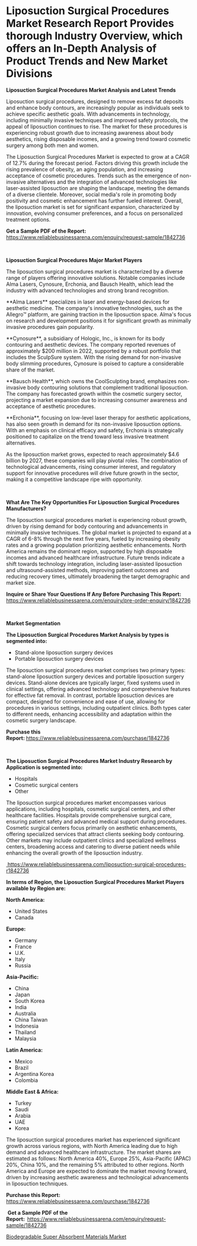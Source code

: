 <p><h1>Liposuction Surgical Procedures Market Research Report Provides thorough Industry Overview, which offers an In-Depth Analysis of Product Trends and New Market Divisions</h1></p><p><strong>Liposuction Surgical Procedures Market Analysis and Latest Trends</strong></p>
<p><p>Liposuction surgical procedures, designed to remove excess fat deposits and enhance body contours, are increasingly popular as individuals seek to achieve specific aesthetic goals. With advancements in technology, including minimally invasive techniques and improved safety protocols, the appeal of liposuction continues to rise. The market for these procedures is experiencing robust growth due to increasing awareness about body aesthetics, rising disposable incomes, and a growing trend toward cosmetic surgery among both men and women.</p><p>The Liposuction Surgical Procedures Market is expected to grow at a CAGR of 12.7% during the forecast period. Factors driving this growth include the rising prevalence of obesity, an aging population, and increasing acceptance of cosmetic procedures. Trends such as the emergence of non-invasive alternatives and the integration of advanced technologies like laser-assisted liposuction are shaping the landscape, meeting the demands of a diverse clientele. Moreover, social media's role in promoting body positivity and cosmetic enhancement has further fueled interest. Overall, the liposuction market is set for significant expansion, characterized by innovation, evolving consumer preferences, and a focus on personalized treatment options.</p></p>
<p><strong>Get a Sample PDF of the Report:&nbsp;</strong> <a href="https://www.reliablebusinessarena.com/enquiry/request-sample/1842736?utm_campaign=3212&utm_medium=2&utm_source=Github&utm_content=ia&utm_term=26032025&utm_id=liposuction-surgical-procedures">https://www.reliablebusinessarena.com/enquiry/request-sample/1842736</a></p>
<p>&nbsp;</p>
<p><strong>Liposuction Surgical Procedures Major Market Players</strong></p>
<p><p>The liposuction surgical procedures market is characterized by a diverse range of players offering innovative solutions. Notable companies include Alma Lasers, Cynosure, Erchonia, and Bausch Health, which lead the industry with advanced technologies and strong brand recognition.</p><p>**Alma Lasers** specializes in laser and energy-based devices for aesthetic medicine. The company's innovative technologies, such as the Allegro™ platform, are gaining traction in the liposuction space. Alma's focus on research and development positions it for significant growth as minimally invasive procedures gain popularity.</p><p>**Cynosure**, a subsidiary of Hologic, Inc., is known for its body contouring and aesthetic devices. The company reported revenues of approximately $200 million in 2022, supported by a robust portfolio that includes the SculpSure system. With the rising demand for non-invasive body slimming procedures, Cynosure is poised to capture a considerable share of the market.</p><p>**Bausch Health**, which owns the CoolSculpting brand, emphasizes non-invasive body contouring solutions that complement traditional liposuction. The company has forecasted growth within the cosmetic surgery sector, projecting a market expansion due to increasing consumer awareness and acceptance of aesthetic procedures.</p><p>**Erchonia**, focusing on low-level laser therapy for aesthetic applications, has also seen growth in demand for its non-invasive liposuction options. With an emphasis on clinical efficacy and safety, Erchonia is strategically positioned to capitalize on the trend toward less invasive treatment alternatives.</p><p>As the liposuction market grows, expected to reach approximately $4.6 billion by 2027, these companies will play pivotal roles. The combination of technological advancements, rising consumer interest, and regulatory support for innovative procedures will drive future growth in the sector, making it a competitive landscape ripe with opportunity.</p></p>
<p>&nbsp;</p>
<p><strong>What Are The Key Opportunities For Liposuction Surgical Procedures Manufacturers?</strong></p>
<p><p>The liposuction surgical procedures market is experiencing robust growth, driven by rising demand for body contouring and advancements in minimally invasive techniques. The global market is projected to expand at a CAGR of 6-8% through the next five years, fueled by increasing obesity rates and a growing population prioritizing aesthetic enhancements. North America remains the dominant region, supported by high disposable incomes and advanced healthcare infrastructure. Future trends indicate a shift towards technology integration, including laser-assisted liposuction and ultrasound-assisted methods, improving patient outcomes and reducing recovery times, ultimately broadening the target demographic and market size.</p></p>
<p><strong>Inquire or Share Your Questions If Any Before Purchasing This Report:</strong> <a href="https://www.reliablebusinessarena.com/enquiry/pre-order-enquiry/1842736?utm_campaign=3212&utm_medium=2&utm_source=Github&utm_content=ia&utm_term=26032025&utm_id=liposuction-surgical-procedures">https://www.reliablebusinessarena.com/enquiry/pre-order-enquiry/1842736</a></p>
<p>&nbsp;</p>
<p><strong>Market Segmentation</strong></p>
<p><strong>The Liposuction Surgical Procedures Market Analysis by types is segmented into:</strong></p>
<p><ul><li>Stand-alone liposuction surgery devices</li><li>Portable liposuction surgery devices</li></ul></p>
<p><p>The liposuction surgical procedures market comprises two primary types: stand-alone liposuction surgery devices and portable liposuction surgery devices. Stand-alone devices are typically larger, fixed systems used in clinical settings, offering advanced technology and comprehensive features for effective fat removal. In contrast, portable liposuction devices are compact, designed for convenience and ease of use, allowing for procedures in various settings, including outpatient clinics. Both types cater to different needs, enhancing accessibility and adaptation within the cosmetic surgery landscape.</p></p>
<p><strong>Purchase this Report:&nbsp;</strong><a href="https://www.reliablebusinessarena.com/purchase/1842736?utm_campaign=3212&utm_medium=2&utm_source=Github&utm_content=ia&utm_term=26032025&utm_id=liposuction-surgical-procedures">https://www.reliablebusinessarena.com/purchase/1842736</a></p>
<p>&nbsp;</p>
<p><strong>The Liposuction Surgical Procedures Market Industry Research by Application is segmented into:</strong></p>
<p><ul><li>Hospitals</li><li>Cosmetic surgical centers</li><li>Other</li></ul></p>
<p><p>The liposuction surgical procedures market encompasses various applications, including hospitals, cosmetic surgical centers, and other healthcare facilities. Hospitals provide comprehensive surgical care, ensuring patient safety and advanced medical support during procedures. Cosmetic surgical centers focus primarily on aesthetic enhancements, offering specialized services that attract clients seeking body contouring. Other markets may include outpatient clinics and specialized wellness centers, broadening access and catering to diverse patient needs while enhancing the overall growth of the liposuction industry.</p></p>
<p><a href="https://www.reliablebusinessarena.com/liposuction-surgical-procedures-r1842736?utm_campaign=3212&utm_medium=2&utm_source=Github&utm_content=ia&utm_term=26032025&utm_id=liposuction-surgical-procedures">&nbsp;https://www.reliablebusinessarena.com/liposuction-surgical-procedures-r1842736</a></p>
<p><strong>In terms of Region, the Liposuction Surgical Procedures Market Players available by Region are:</strong></p>
<p>
    <p> <strong> North America: </strong>
        <ul>
            <li>United States</li>
            <li>Canada</li>
        </ul>
        </p> 
    <p> <strong> Europe: </strong>
        <ul>
            <li>Germany</li>
            <li>France</li>
            <li>U.K.</li>
            <li>Italy</li>
            <li>Russia</li>
        </ul>
        </p> 
    <p> <strong> Asia-Pacific: </strong>
        <ul>
            <li>China</li>
            <li>Japan</li>
            <li>South Korea</li>
            <li>India</li>
            <li>Australia</li>
            <li>China Taiwan</li>
            <li>Indonesia</li>
            <li>Thailand</li>
            <li>Malaysia</li>
        </ul>
        </p> 
    <p> <strong> Latin America: </strong>
        <ul>
            <li>Mexico</li>
            <li>Brazil</li>
            <li>Argentina Korea</li>
            <li>Colombia</li>
        </ul>
        </p> 
    <p> <strong> Middle East & Africa: </strong>
        <ul>
            <li>Turkey</li>
            <li>Saudi</li>
            <li>Arabia</li>
            <li>UAE</li>
            <li>Korea</li>
        </ul>
    </p>
    </p>
<p><p>The liposuction surgical procedures market has experienced significant growth across various regions, with North America leading due to high demand and advanced healthcare infrastructure. The market shares are estimated as follows: North America 40%, Europe 25%, Asia-Pacific (APAC) 20%, China 10%, and the remaining 5% attributed to other regions. North America and Europe are expected to dominate the market moving forward, driven by increasing aesthetic awareness and technological advancements in liposuction techniques.</p></p>
<p><strong>Purchase this Report: </strong><a href="https://www.reliablebusinessarena.com/purchase/1842736?utm_campaign=3212&utm_medium=2&utm_source=Github&utm_content=ia&utm_term=26032025&utm_id=liposuction-surgical-procedures">https://www.reliablebusinessarena.com/purchase/1842736</a></p>
<p>&nbsp;<strong>Get a Sample PDF of the Report:&nbsp;&nbsp;</strong><a href="https://www.reliablebusinessarena.com/enquiry/request-sample/1842736?utm_campaign=3212&utm_medium=2&utm_source=Github&utm_content=ia&utm_term=26032025&utm_id=liposuction-surgical-procedures">https://www.reliablebusinessarena.com/enquiry/request-sample/1842736</a></p>
<p><strong></strong></p>
<p><p><a href="https://github.com/anggigpps/Market-Research-Report-List-1/blob/main/biodegradable-super-absorbent-materials-market.md?utm_campaign=3212&utm_medium=2&utm_source=Github&utm_content=ia&utm_term=26032025&utm_id=liposuction-surgical-procedures">Biodegradable Super Absorbent Materials Market</a></p></p>